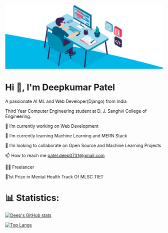 
![Header](https://raw.githubusercontent.com/Azael-Dev/Azael-Dev/master/coding.gif)


#     Hi 👋, I'm Deepkumar Patel

A passionate AI ML and Web Developer(Django) from India

Third Year Computer Engineering student at D. J. Sanghvi College of Engineering.


🔭 I’m currently working on Web Development

🌱 I’m currently learning Machine Learning and MERN Stack 

👯 I’m looking to collaborate on Open Source  and Machine Learning Projects

📫 How to reach me patel.deep0731@gmail.com

👨‍💻 Freelancer

🥇1st Prize in Mental Health Track Of MLSC TIET


#                                        📊 Statistics:
[![Deep's GitHub stats](https://github-readme-stats.vercel.app/api?username=deep3040&count_private=true&show_icons=true&theme=radical)](https://github.com/deep3040/github-readme-stats)

[![Top Langs](https://github-readme-stats.vercel.app/api/top-langs/?username=deep3040&langs_count=8)](https://github.com/deep3040/github-readme-stats)
